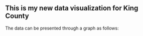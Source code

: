 ## This is my new data visualization for King County

The data can be presented through a graph as follows:
